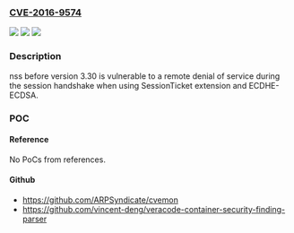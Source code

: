### [CVE-2016-9574](https://cve.mitre.org/cgi-bin/cvename.cgi?name=CVE-2016-9574)
![](https://img.shields.io/static/v1?label=Product&message=nss&color=blue)
![](https://img.shields.io/static/v1?label=Version&message=n%2Fa&color=blue)
![](https://img.shields.io/static/v1?label=Vulnerability&message=CWE-325&color=brighgreen)

### Description

nss before version 3.30 is vulnerable to a remote denial of service during the session handshake when using SessionTicket extension and ECDHE-ECDSA.

### POC

#### Reference
No PoCs from references.

#### Github
- https://github.com/ARPSyndicate/cvemon
- https://github.com/vincent-deng/veracode-container-security-finding-parser

